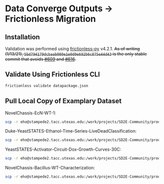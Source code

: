 # Data Converge Outputs -> Frictionless Migration

## Installation

Validation was performed using [frictionless-py](https://github.com/frictionlessdata/frictionless-py) v4.2.1. ~~As of writing (1/13/21), `5bd794179dcbaab080e1e0d0e692b6c875e44d43` is the only stable commit that avoids [#609](https://github.com/frictionlessdata/frictionless-py/issues/609) and [#616](https://github.com/frictionlessdata/frictionless-py/issues/616).~~

## Validate Using Frictionless CLI

```bash
frictionless validate datapackage.json
```

## Pull Local Copy of Examplary Dataset

NovelChassis-EcN-WT-1:
```bash
scp -r eho@stampede2.tacc.utexas.edu:/work/projects/SD2E-Community/prod/projects/sd2e-project-43/reactor_outputs/complete/NovelChassis-EcN-WT-1/20210310165236 ./data
```

Duke-YeastSTATES-Ethanol-Time-Series-LiveDeadClassification:
```bash
scp -r eho@stampede2.tacc.utexas.edu:/work/projects/SD2E-Community/prod/projects/sd2e-project-43/reactor_outputs/preview/Duke-YeastSTATES-Ethanol-Time-Series-LiveDeadClassification/20201217201845 ./data
```

YeastSTATES-Activator-Circuit-Dox-Growth-Curves-30C:
```bash
scp -r eho@stampede2.tacc.utexas.edu:/work/projects/SD2E-Community/prod/projects/sd2e-project-43/reactor_outputs/complete/YeastSTATES-Activator-Circuit-Dox-Growth-Curves-30C/20210211174214 ./data
```

NovelChassis-Bacillus-WT-Characterization:
```bash
scp -r eho@stampede2.tacc.utexas.edu:/work/projects/SD2E-Community/prod/projects/sd2e-project-43/reactor_outputs/complete/NovelChassis-Bacillus-WT-Characterization/20201029172044 ./data
```


